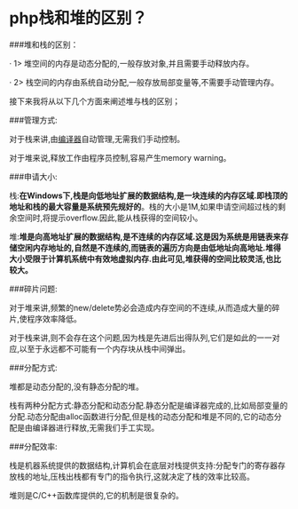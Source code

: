 # php栈和堆的区别？



###堆和栈的区别：

·   1> 堆空间的内存是动态分配的,一般存放对象,并且需要手动释放内存。

·   2> 栈空间的内存由系统自动分配,一般存放局部变量等,不需要手动管理内存。



接下来我将从以下几个方面来阐述堆与栈的区别；

###管理方式:

对于栈来讲,由[编译器](https://so.csdn.net/so/search?q=编译器&spm=1001.2101.3001.7020)自动管理,无需我们手动控制。

对于堆来说,释放工作由程序员控制,容易产生memory warning。

###申请大小:

栈:**在Windows下,栈是向低地址扩展的数据结构,是一块连续的内存区域.即栈顶的地址和栈的最大容量是系统预先规好的**。栈的大小是1M,如果申请空间超过栈的剩余空间时,将提示overflow.因此,能从栈获得的空间较小。

堆:**堆是向高地址扩展的数据结构,是不连续的内存区域.这是因为系统是用链表来存储空闲内存地址的,自然是不连续的,而链表的遍历方向是由低地址向高地址.堆得大小受限于计算机系统中有效地虚拟内存.由此可见,堆获得的空间比较灵活,也比较大。**

###碎片问题:

对于堆来讲,频繁的new/delete势必会造成内存空间的不连续,从而造成大量的碎片,使程序效率降低。

对于栈来讲,则不会存在这个问题,因为栈是先进后出得队列,它们是如此的一一对应,以至于永远都不可能有一个内存块从栈中间弹出。

###分配方式:

堆都是动态分配的,没有静态分配的堆。

栈有两种分配方式:静态分配和动态分配.静态分配是编译器完成的,比如局部变量的分配.动态分配由alloc函数进行分配,但是栈的动态分配和堆是不同的,它的动态分配是由编译器进行释放,无需我们手工实现。

###分配效率:

栈是机器系统提供的数据结构,计算机会在底层对栈提供支持:分配专门的寄存器存放栈的地址,压栈出栈都有专门的指令执行,这就决定了栈的效率比较高。

堆则是C/C++函数库提供的,它的机制是很复杂的。